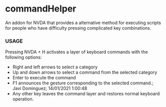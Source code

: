 # commandHelper
An addon for NVDA that provides a alternative method for executing scripts for people who have difficulty pressing complicated key combinations.

### USAGE

Pressing NVDA + H activates a layer of keyboard commands with the following options:

* Right and left arrows to select a category
* Up and down arrows to select a command from the selected category
* Enter to execute the command
* F1 announces the gesture corresponding to the selected command.; Javi Dominguez; 14/01/2021 1:00:48
* Any other key   leaves the command layer and restores normal keyboard operation.